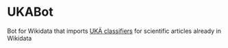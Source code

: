 # UKABot

Bot for Wikidata that imports 
[UKÄ classifiers](https://www.wikidata.org/wiki/Property:P10361) 
for scientific articles already in Wikidata